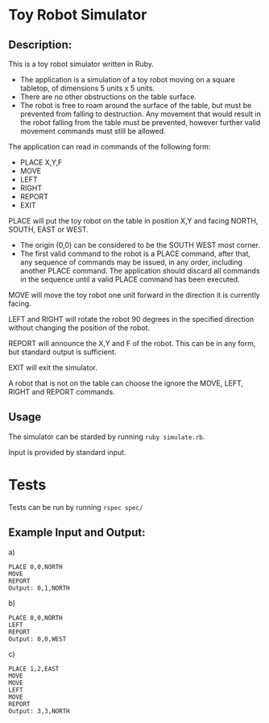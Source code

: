 # Toy Robot Simulator

## Description:
This is a toy robot simulator written in Ruby.

- The application is a simulation of a toy robot moving on a square tabletop, of dimensions 5 units x 5 units.
- There are no other obstructions on the table surface.
- The robot is free to roam around the surface of the table, but must be prevented from falling to destruction. Any movement that would result in the robot falling from the table must be prevented, however further valid movement commands must still be allowed.

The application can read in commands of the following form:
- PLACE X,Y,F
- MOVE
- LEFT
- RIGHT
- REPORT
- EXIT

PLACE will put the toy robot on the table in position X,Y and facing NORTH, SOUTH, EAST or WEST.
- The origin (0,0) can be considered to be the SOUTH WEST most corner.
- The first valid command to the robot is a PLACE command, after that, any sequence of commands may be issued, in any order, including another PLACE command. The application should discard all commands in the sequence until a valid PLACE command has been executed.

MOVE will move the toy robot one unit forward in the direction it is currently facing.

LEFT and RIGHT will rotate the robot 90 degrees in the specified direction without changing the position of the robot.

REPORT will announce the X,Y and F of the robot. This can be in any form, but standard output is sufficient.

EXIT will exit the simulator.

A robot that is not on the table can choose the ignore the MOVE, LEFT, RIGHT and REPORT commands.

## Usage

The simulator can be starded by running `ruby simulate.rb`.

Input is provided by standard input.

# Tests

Tests can be run by running `rspec spec/`

## Example Input and Output:

a)
```
PLACE 0,0,NORTH
MOVE
REPORT
Output: 0,1,NORTH
```

b)
```
PLACE 0,0,NORTH
LEFT
REPORT
Output: 0,0,WEST
```

c)
```
PLACE 1,2,EAST
MOVE
MOVE
LEFT
MOVE
REPORT
Output: 3,3,NORTH
```
